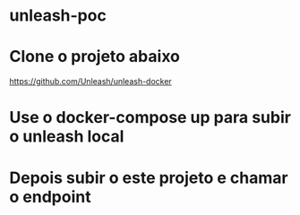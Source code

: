# unleash-poc
# Clone o projeto abaixo
https://github.com/Unleash/unleash-docker
# Use o docker-compose up para subir o unleash local
# Depois subir o este projeto e chamar o endpoint